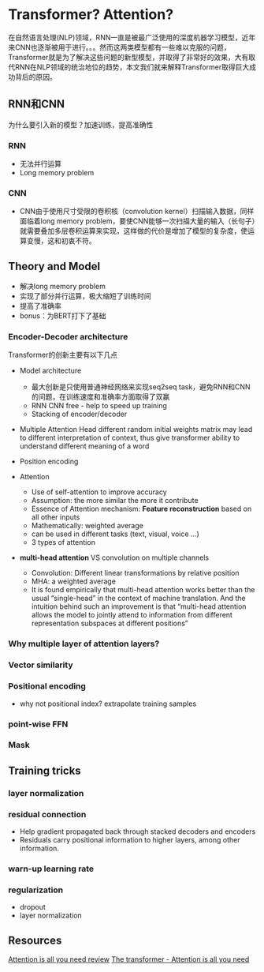 # Transformer? Attention?
在自然语言处理(NLP)领域，RNN一直是被最广泛使用的深度机器学习模型，近年来CNN也逐渐被用于进行。。。然而这两类模型都有一些难以克服的问题，Transformer就是为了解决这些问题的新型模型，并取得了非常好的效果，大有取代RNN在NLP领域的统治地位的趋势，本文我们就来解释Transformer取得巨大成功背后的原因。

## RNN和CNN
为什么要引入新的模型？加速训练，提高准确性
### RNN
- 无法并行运算
- Long memory problem
### CNN
- CNN由于使用尺寸受限的卷积核（convolution kernel）扫描输入数据，同样面临着long memory problem，要使CNN能够一次扫描大量的输入（长句子）就需要叠加多层卷积运算来实现，这样做的代价是增加了模型的复杂度，使运算变慢，这和初衷不符。

## Theory and Model
- 解决long memory problem
- 实现了部分并行运算，极大缩短了训练时间
- 提高了准确率
- bonus：为BERT打下了基础
### Encoder-Decoder architecture
Transformer的创新主要有以下几点
- Model architecture
	- 最大创新是只使用普通神经网络来实现seq2seq task，避免RNN和CNN的问题，在训练速度和准确率方面取得了双赢
	- RNN CNN free - help to speed up training
	- Stacking of encoder/decoder
- Multiple Attention Head
different random initial weights matrix may lead to different interpretation of context, thus give transformer ability to understand different meaning of a word
- Position encoding
- Attention 
	- Use of self-attention to improve accuracy
	- Assumption: the more similar the more it contribute
	- Essence of Attention mechanism: **Feature reconstruction** based on all other inputs
	- Mathematically: weighted average
	- can be used in different tasks (text, visual, voice ...)
	- 3 types of attention

- **multi-head attention** VS convolution on multiple channels
	- Convolution: Different linear transformations by relative position
	- MHA: a weighted average 
	- It is found empirically that multi-head attention works better than the usual “single-head” in the context of machine translation. And the intuition behind such an improvement is that “multi-head attention allows the model to jointly attend to information from different representation subspaces at different positions”
### Why multiple layer of attention layers?
### Vector similarity
### Positional encoding
- why not positional index? extrapolate training samples
### point-wise FFN
### Mask
## Training tricks
### layer normalization
### residual connection
- Help gradient propagated back through stacked decoders and encoders
- Residuals carry positional information to higher layers, among other information.
### warn-up learning rate
### regularization
- dropout
- layer normalization

## Resources
[Attention is all you need review]([https://ricardokleinklein.github.io/2017/11/16/Attention-is-all-you-need.html](https://ricardokleinklein.github.io/2017/11/16/Attention-is-all-you-need.html))
[The transformer - Attention is all you need]([https://mchromiak.github.io/articles/2017/Sep/12/Transformer-Attention-is-all-you-need/#.XTEl6ugzZPY](https://mchromiak.github.io/articles/2017/Sep/12/Transformer-Attention-is-all-you-need/#.XTEl6ugzZPY))
<!--stackedit_data:
eyJoaXN0b3J5IjpbMTM3OTg3MTMwNSw1MzIwMTMzNjEsMjcwMz
MzNTM3LDE5MTMyNjM5OTgsLTI1MjUxMTY1LDExMTcwMDIxLDk5
NzIwMzAzNiwtNzk3NTI1NTY3LC0zNTAwNTM3NzcsLTE0MDkwND
A0MTMsMTAwNTc5MDQ1OSwtMTIyNDk4Njk2OCwxMDczNjA4MDM5
LC0xNDgyNTQzMjU0LDE0MTAyODIxMzYsLTQ1OTMzMTI1OCwtNT
Y3Njc1MzU4LDY1ODk5OTc0NCwtMTg2OTE3ODI2LDEzNjk2Mzk4
NDRdfQ==
-->
